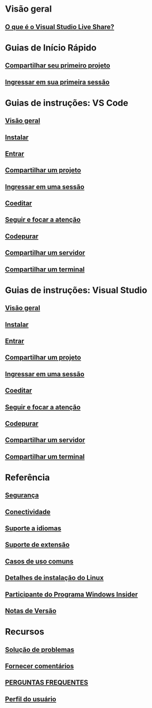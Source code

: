 <!-- markdownlint-disable MD022 MD025 -->
# Visão geral
## [O que é o Visual Studio Live Share?](index.md)
# Guias de Início Rápido
## [Compartilhar seu primeiro projeto](quickstart/share.md)
## [Ingressar em sua primeira sessão](quickstart/join.md)
# Guias de instruções: VS Code
## [Visão geral](use/vscode.md)
## [Instalar](use/vscode.md#installation)
## [Entrar](use/vscode.md#sign-in)
## [Compartilhar um projeto](use/vscode.md#share-a-project)
## [Ingressar em uma sessão](use/vscode.md#join-a-collaboration-session)
## [Coeditar](use/vscode.md#co-editing)
## [Seguir e focar a atenção](use/vscode.md#following)
## [Codepurar](use/vscode.md#co-debugging)
## [Compartilhar um servidor](use/vscode.md#share-a-server)
## [Compartilhar um terminal](use/vscode.md#share-a-terminal)
# Guias de instruções: Visual Studio
## [Visão geral](use/vs.md)
## [Instalar](use/vs.md#installation)
## [Entrar](use/vs.md#sign-in)
## [Compartilhar um projeto](use/vs.md#share-a-project)
## [Ingressar em uma sessão](use/vs.md#join-a-collaboration-session)
## [Coeditar](use/vs.md#co-editing)
## [Seguir e focar a atenção](use/vs.md#following)
## [Codepurar](use/vs.md#co-debugging)
## [Compartilhar um servidor](use/vs.md#share-a-server)
## [Compartilhar um terminal](use/vs.md#share-a-terminal)
# Referência
## [Segurança](reference/security.md)
## [Conectividade](reference/connectivity.md)
## [Suporte a idiomas](reference/platform-support.md)
## [Suporte de extensão](reference/extensions.md)
## [Casos de uso comuns](reference/use-cases.md)
## [Detalhes de instalação do Linux](reference/linux.md)
## [Participante do Programa Windows Insider](reference/insiders.md)
## [Notas de Versão](https://aka.ms/vsls-releases)
# Recursos
## [Solução de problemas](troubleshooting.md)
## [Fornecer comentários](support.md)
## [PERGUNTAS FREQUENTES](faq.md)
## [Perfil do usuário](user-profile.md)
